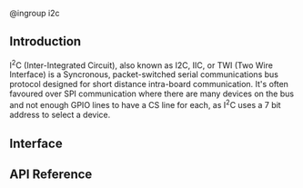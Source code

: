 @ingroup i2c

## Introduction

I<sup>2</sup>C (Inter-Integrated Circuit), also known as I2C, IIC, or TWI (Two Wire Interface) is a Syncronous, packet-switched serial communications bus protocol designed for short distance intra-board communication. It's often favoured over SPI communication where there are many devices on the bus and not enough GPIO lines to have a CS line for each, as I<sup>2</sup>C uses a 7 bit address to select a device. 


## Interface




## API Reference